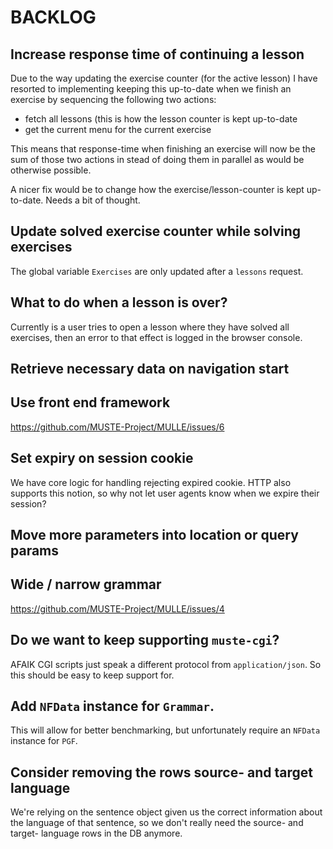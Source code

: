 BACKLOG
=======

Increase response time of continuing a lesson
--

Due to the way updating the exercise counter (for the active lesson) I
have resorted to implementing keeping this up-to-date when we finish
an exercise by sequencing the following two actions:

  * fetch all lessons (this is how the lesson counter is kept up-to-date
  * get the current menu for the current exercise

This means that response-time when finishing an exercise will now be
the sum of those two actions in stead of doing them in parallel as
would be otherwise possible.

A nicer fix would be to change how the exercise/lesson-counter is kept
up-to-date.  Needs a bit of thought.

Update solved exercise counter while solving exercises
---

The global variable `Exercises` are only updated after a `lessons` request.

What to do when a lesson is over?
---

Currently is a user tries to open a lesson where they have solved all
exercises, then an error to that effect is logged in the browser
console.

Retrieve necessary data on navigation start
---

Use front end framework
---

https://github.com/MUSTE-Project/MULLE/issues/6

Set expiry on session cookie
---

We have core logic for handling rejecting expired cookie.  HTTP also
supports this notion, so why not let user agents know when we expire
their session?

Move more parameters into location or query params
---

Wide / narrow grammar
---

https://github.com/MUSTE-Project/MULLE/issues/4

Do we want to keep supporting `muste-cgi`?
---

AFAIK CGI scripts just speak a different protocol from
`application/json`.  So this should be easy to keep support for.

Add `NFData` instance for `Grammar`.
---

This will allow for better benchmarking, but unfortunately require an
`NFData` instance for `PGF`.

Consider removing the rows source- and target language
---

We're relying on the sentence object given us the correct information
about the language of that sentence, so we don't really need the
source- and target- language rows in the DB anymore.

